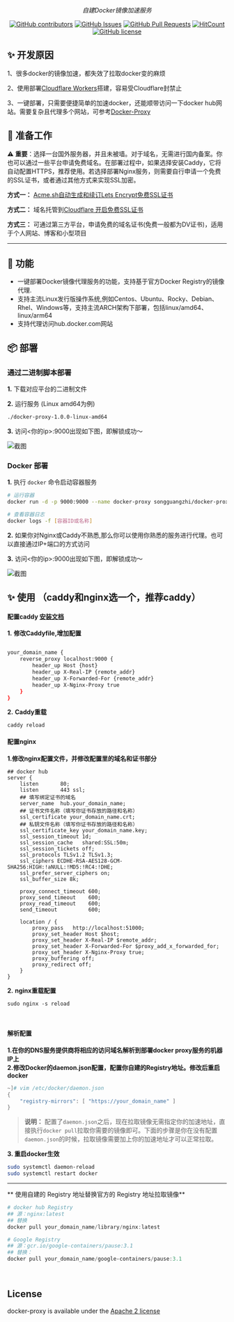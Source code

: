 <div style="text-align: center">
  <p align="center">
      <i>自建Docker镜像加速服务</i>
  </p>
</div>

<div align="center">

[![GitHub contributors](https://img.shields.io/github/contributors/Garretqaq/docker-proxy)](https://github.com/Garretqaq/docker-proxy/graphs/contributors)
[![GitHub Issues](https://img.shields.io/github/issues/Garretqaq/docker-proxy.svg)](https://github.com/Garretqaq/docker-proxy/issues)
[![GitHub Pull Requests](https://img.shields.io/github/stars/Garretqaq/docker-proxy)](https://github.com/Garretqaq/docker-proxy)
[![HitCount](https://views.whatilearened.today/views/github/Garretqaq/docker-proxy.svg)](https://github.com/Garretqaq/docker-proxy)
[![GitHub license](https://img.shields.io/github/license/Garretqaq/docker-proxy)](https://github.com/Garretqaq/docker-proxy/blob/main/LICENSE)
</div>


## ✨ 开发原因

1、很多docker的镜像加速，都失效了拉取docker变的麻烦

2、使用部署[Cloudflare Workers](https://github.com/dqzboy/Workers-Proxy-Docker)搭建，容易受Cloudflare封禁止

3、一键部署，只需要便捷简单的加速docker，还能顺带访问一下docker hub网站。需要复杂且代理多个网站，可参考[Docker-Proxy](https://github.com/dqzboy/Docker-Proxy)

## 📝 准备工作

⚠️  **重要**：选择一台国外服务器，并且未被墙。对于域名，无需进行国内备案。你也可以通过一些平台申请免费域名。在部署过程中，如果选择安装Caddy，它将自动配置HTTPS，推荐使用。若选择部署Nginx服务，则需要自行申请一个免费的SSL证书，或者通过其他方式来实现SSL加密。

**方式一：** [Acme.sh自动生成和续订Lets Encrypt免费SSL证书](https://www.dqzboy.com/16437.html)

**方式二：** 域名托管到[Cloudflare 开启免费SSL证书](https://www.cloudflare.com/zh-cn/application-services/products/ssl/)

**方式三：** 可通过第三方平台，申请免费的域名证书(免费一般都为DV证书)，适用于个人网站、博客和小型项目

---

## 🔨 功能

- 一键部署Docker镜像代理服务的功能，支持基于官方Docker Registry的镜像代理. 
- 支持主流Linux发行版操作系统,例如Centos、Ubuntu、Rocky、Debian、Rhel、Windows等，支持主流ARCH架构下部署，包括linux/amd64、linux/arm64
- 支持代理访问hub.docker.com网站

## 📦 部署

### 通过二进制脚本部署

**1.** 下载对应平台的二进制文件

**2.** 运行服务 (Linux amd64为例)

```sh
./docker-proxy-1.0.0-linux-amd64
```

**3.** 访问<你的ip>:9000出现如下图，即解锁成功～

![截图](https://md-server.oss-cn-guangzhou.aliyuncs.com/images/1742438458226.png)

### Docker 部署

**1.** 执行 `docker`  命令启动容器服务

```sh
# 运行容器
docker run -d -p 9000:9000 --name docker-proxy songguangzhi/docker-proxy 

# 查看容器日志
docker logs -f [容器ID或名称]
```

**2.** 如果你对Nginx或Caddy不熟悉,那么你可以使用你熟悉的服务进行代理。也可以直接通过IP+端口的方式访问

**3.** 访问<你的ip>:9000出现如下图，即解锁成功～

![截图](https://md-server.oss-cn-guangzhou.aliyuncs.com/images/1742438458226.png)

## ✨ 使用 （caddy和nginx选一个，推荐caddy）

#### 配置caddy   [安装文档](https://caddy2.dengxiaolong.com/docs/install)

**1.** **修改Caddyfile,增加配置**

```sh

your_domain_name {
    reverse_proxy localhost:9000 {
        header_up Host {host}
        header_up X-Real-IP {remote_addr}
        header_up X-Forwarded-For {remote_addr}
        header_up X-Nginx-Proxy true
    }
}

```

**2.** **Caddy重载**

```
caddy reload
```

#### 配置nginx

**1.修改nginx配置文件，并修改配置里的域名和证书部分** <br>

```
## docker hub
server {
    listen       80;
    listen       443 ssl;
    ## 填写绑定证书的域名
    server_name  hub.your_domain_name;
    ## 证书文件名称（填写你证书存放的路径和名称）
    ssl_certificate your_domain_name.crt;
    ## 私钥文件名称（填写你证书存放的路径和名称）
    ssl_certificate_key your_domain_name.key;
    ssl_session_timeout 1d;
    ssl_session_cache   shared:SSL:50m;
    ssl_session_tickets off;
    ssl_protocols TLSv1.2 TLSv1.3;
    ssl_ciphers ECDHE-RSA-AES128-GCM-SHA256:HIGH:!aNULL:!MD5:!RC4:!DHE;
    ssl_prefer_server_ciphers on;
    ssl_buffer_size 8k;

    proxy_connect_timeout 600;
    proxy_send_timeout    600;
    proxy_read_timeout    600;
    send_timeout          600;

    location / {
        proxy_pass   http://localhost:51000;
        proxy_set_header Host $host;
        proxy_set_header X-Real-IP $remote_addr;
        proxy_set_header X-Forwarded-For $proxy_add_x_forwarded_for;        
        proxy_set_header X-Nginx-Proxy true;
        proxy_buffering off;
        proxy_redirect off;
    }
}
```

**2.** **nginx重载配置**

```
sudo nginx -s reload
```

<br/>

#### 解析配置

**1.在你的DNS服务提供商将相应的访问域名解析到部署docker proxy服务的机器IP上** <br>
**2.修改Docker的daemon.json配置，配置你自建的Registry地址。修改后重启docker**

```powershell
~]# vim /etc/docker/daemon.json
{
    "registry-mirrors": [ "https://your_domain_name" ]
}
```

> **说明：** 配置了`daemon.json`之后，现在拉取镜像无需指定你的加速地址，直接执行`docker pull`拉取你需要的镜像即可。下面的步骤是你在没有配置`daemon.json`的时候，拉取镜像需要加上你的加速地址才可以正常拉取。

**3. 重启docker生效**

```sh
sudo systemctl daemon-reload
sudo systemctl restart docker
```
---

** 使用自建的 Registry 地址替换官方的 Registry 地址拉取镜像**

```powershell
# docker hub Registry
## 源：nginx:latest
## 替换
docker pull your_domain_name/library/nginx:latest

# Google Registry
## 源：gcr.io/google-containers/pause:3.1
## 替换：
docker pull your_domain_name/google-containers/pause:3.1
```

<br/>

## License

docker-proxy is available under the [Apache 2 license](./LICENSE)
